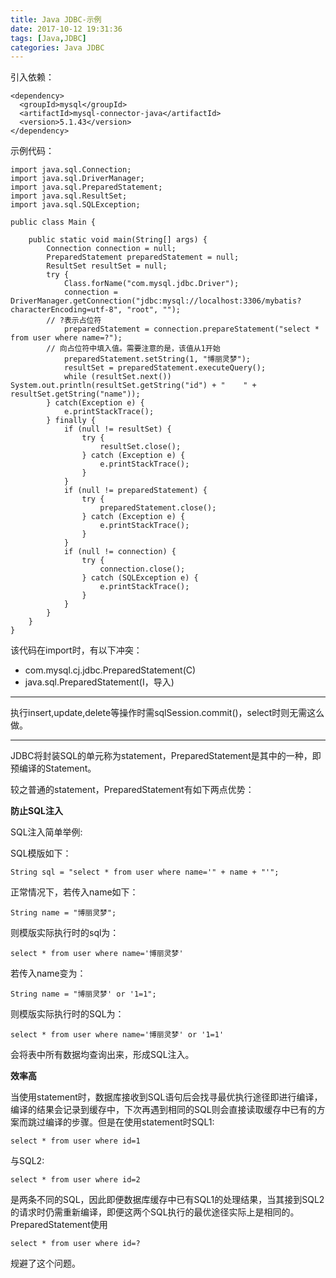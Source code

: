 ```yaml
---
title: Java JDBC-示例
date: 2017-10-12 19:31:36
tags: [Java,JDBC]
categories: Java JDBC
---
```


引入依赖：

```
<dependency>
  <groupId>mysql</groupId>
  <artifactId>mysql-connector-java</artifactId>
  <version>5.1.43</version>
</dependency>
```

<!-- more -->

示例代码：

```
import java.sql.Connection;
import java.sql.DriverManager;
import java.sql.PreparedStatement;
import java.sql.ResultSet;
import java.sql.SQLException;

public class Main {

    public static void main(String[] args) {
        Connection connection = null;
        PreparedStatement preparedStatement = null;
        ResultSet resultSet = null;
        try {
            Class.forName("com.mysql.jdbc.Driver");
            connection = DriverManager.getConnection("jdbc:mysql://localhost:3306/mybatis?characterEncoding=utf-8", "root", "");
	    // ?表示占位符
            preparedStatement = connection.prepareStatement("select * from user where name=?");
	    // 向占位符中填入值。需要注意的是，该值从1开始
            preparedStatement.setString(1, "博丽灵梦");
            resultSet = preparedStatement.executeQuery();
            while (resultSet.next()) System.out.println(resultSet.getString("id") + "    " + resultSet.getString("name"));
        } catch(Exception e) {
            e.printStackTrace();
        } finally {
            if (null != resultSet) {
                try {
                    resultSet.close();
                } catch (Exception e) {
                    e.printStackTrace();
                }
            }
            if (null != preparedStatement) {
                try {
                    preparedStatement.close();
                } catch (Exception e) {
                    e.printStackTrace();
                }
            }
            if (null != connection) {
                try {
                    connection.close();
                } catch (SQLException e) {
                    e.printStackTrace();
                }
            }
        }
    }
}
```

该代码在import时，有以下冲突：

- com.mysql.cj.jdbc.PreparedStatement(C)
- java.sql.PreparedStatement(I，导入)

---

执行insert,update,delete等操作时需sqlSession.commit()，select时则无需这么做。

---

JDBC将封装SQL的单元称为statement，PreparedStatement是其中的一种，即预编译的Statement。

较之普通的statement，PreparedStatement有如下两点优势：

**防止SQL注入**

SQL注入简单举例:

SQL模版如下：

```
String sql = "select * from user where name='" + name + "'";
```

正常情况下，若传入name如下：

```
String name = "博丽灵梦";
```

则模版实际执行时的sql为：

```
select * from user where name='博丽灵梦'
```

若传入name变为：

```
String name = "博丽灵梦' or '1=1";
```

则模版实际执行时的SQL为：

```
select * from user where name='博丽灵梦' or '1=1'
```

会将表中所有数据均查询出来，形成SQL注入。

**效率高**

当使用statement时，数据库接收到SQL语句后会找寻最优执行途径即进行编译，编译的结果会记录到缓存中，下次再遇到相同的SQL则会直接读取缓存中已有的方案而跳过编译的步骤。但是在使用statement时SQL1:

```
select * from user where id=1
```

与SQL2:

```
select * from user where id=2
```

是两条不同的SQL，因此即便数据库缓存中已有SQL1的处理结果，当其接到SQL2的请求时仍需重新编译，即便这两个SQL执行的最优途径实际上是相同的。PreparedStatement使用

```
select * from user where id=?
```

规避了这个问题。
